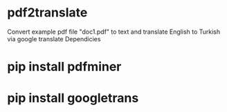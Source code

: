 # pdf2translate
Convert example pdf file "doc1.pdf" to text and translate English to Turkish via google translate
Dependicies 

# pip install pdfminer
# pip install googletrans
